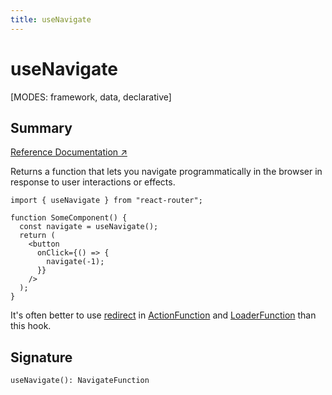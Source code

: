 ```yaml
---
title: useNavigate
---
```


# useNavigate

[MODES: framework, data, declarative]

## Summary

[Reference Documentation ↗](https://api.reactrouter.com/v7/functions/react_router.useNavigate.html)

Returns a function that lets you navigate programmatically in the browser in response to user interactions or effects.

```tsx
import { useNavigate } from "react-router";

function SomeComponent() {
  const navigate = useNavigate();
  return (
    <button
      onClick={() => {
        navigate(-1);
      }}
    />
  );
}
```

It's often better to use [redirect](../Utils/redirect) in [ActionFunction](../Other/ActionFunction) and [LoaderFunction](../Other/LoaderFunction) than this hook.

## Signature

```tsx
useNavigate(): NavigateFunction
```
